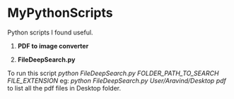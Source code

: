 # MyPythonScripts
Python scripts I found useful.

1. **PDF to image converter**

2. **FileDeepSearch.py**

To run this script *python FileDeepSearch.py FOLDER_PATH_TO_SEARCH FILE_EXTENSION* eg: *python FileDeepSearch.py User/Aravind/Desktop pdf* to list all the pdf files in Desktop folder. 
